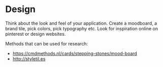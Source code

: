 # Design

Think about the look and feel of your application. Create a moodboard, a brand tile, pick colors, pick typography etc. Look for inspiration online on pinterest or design websites.

Methods that can be used for research:
* https://cmdmethods.nl/cards/stepping-stones/mood-board
* http://styletil.es
